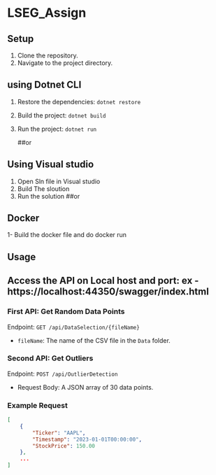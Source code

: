 # LSEG_Assign


## Setup

1. Clone the repository.
2. Navigate to the project directory.
   
## using Dotnet CLI  
1. Restore the dependencies: `dotnet restore`
2. Build the project: `dotnet build`
3. Run the project: `dotnet run`

   ##or
   
## Using Visual studio
1. Open Sln file in Visual studio
2. Build The sloution
3. Run the solution
   ##or
## Docker
1- Build the docker file and do docker run



## Usage
## Access the API on Local host and port: ex - https://localhost:44350/swagger/index.html

### First API: Get Random Data Points

Endpoint: `GET /api/DataSelection/{fileName}`

- `fileName`: The name of the CSV file in the `Data` folder.

### Second API: Get Outliers

Endpoint: `POST /api/OutlierDetection`

- Request Body: A JSON array of 30 data points.

### Example Request

```json
[
    {
        "Ticker": "AAPL",
        "Timestamp": "2023-01-01T00:00:00",
        "StockPrice": 150.00
    },
    ...
]
